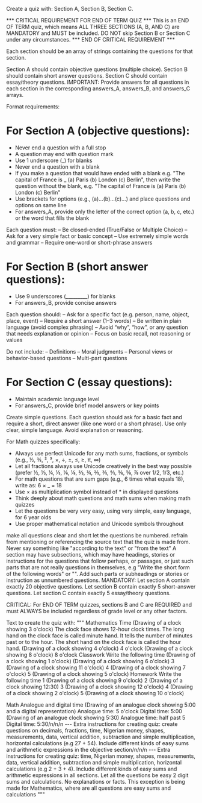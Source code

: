 

Create a quiz with:
Section A, Section B, Section C.


*** CRITICAL REQUIREMENT FOR END OF TERM QUIZ ***
This is an END OF TERM quiz, which means ALL THREE SECTIONS (A, B, AND C) are MANDATORY and MUST be included.
DO NOT skip Section B or Section C under any circumstances.
*** END OF CRITICAL REQUIREMENT ***


Each section should be an array of strings containing the questions for that section.

Section A should contain objective questions (multiple choice).
Section B should contain short answer questions.
Section C should contain essay/theory questions.
IMPORTANT: Provide answers for all questions in each section in the corresponding answers_A, answers_B, and answers_C arrays.

Format requirements:

# For Section A (objective questions):
- Never end a question with a full stop
- A question may end with question mark
- Use 1 underscore (_) for blanks
- Never end a question with a blank
- If you make a question that would have ended with a blank e.g. "The capital of France is _ (a) Paris (b) London (c) Berlin", then write the question without the blank, e.g. "The capital of France is (a) Paris (b) London (c) Berlin"
- Use brackets for options (e.g., (a)...(b)...(c)...) and place questions and options on same line
- For answers_A, provide only the letter of the correct option (a, b, c, etc.) or the word that fills the blank


Each question must:
– Be closed-ended (True/False or Multiple Choice)
– Ask for a very simple fact or basic concept
– Use extremely simple words and grammar
– Require one-word or short-phrase answers



# For Section B (short answer questions):
- Use 9 underscores (_________) for blanks
- For answers_B, provide concise answers


Each question should:
– Ask for a specific fact (e.g. person, name, object, place, event)
– Require a short answer (1–3 words)
– Be written in plain language (avoid complex phrasing)
– Avoid “why”, “how”, or any question that needs explanation or opinion
– Focus on basic recall, not reasoning or values

Do not include:
– Definitions
– Moral judgments
– Personal views or behavior-based questions
– Multi-part questions




# For Section C (essay questions):
- Maintain academic language level
- For answers_C, provide brief model answers or key points

Create simple questions. Each question should ask for a basic fact and require a short, direct answer (like one word or a short phrase). Use only clear, simple language. Avoid explanation or reasoning.



For Math quizzes specifically:
- Always use perfect Unicode for any math sums, fractions, or symbols (e.g., ½, ¾, ², ³, ×, ÷, ±, ≤, ≥, π, ∞)
- Let all fractions always use Unicode creatively in the best way possible (prefer ½, ⅓, ¼, ⅕, ⅙, ⅛, ⅔, ¾, ⅖, ⅗, ⅘, ⅚, ⅝, ⅞ over 1/2, 1/3, etc.)
- For math questions that are sum gaps (e.g., 6 times what equals 18), write as: 6 × _ = 18
- Use × as multiplication symbol instead of * in displayed questions
- Think deeply about math questions and math sums when making math quizzes
- Let the questions be very very easy, using very simple, easy language, for 6 year olds
- Use proper mathematical notation and Unicode symbols throughout


make all questions clear and short
let the questions be numbered.
refrain from mentioning or referencing the source text that the quiz is made from. Never say something like "according to the text" or "from the text"
A section may have subsections, which may have headings, stories or instructions for the questions that follow perhaps, or passages, or just such parts that are not really questions in themselves, e.g "Write the short form of the following words" or "<a story required for the questions in this section to be answered>". Add such parts or subheadings or stories or instruction as unnumbered questions.
MANDATORY: Let section A contain exactly 20 objective questions. Let section B contain exactly 5 short-answer questions. Let section C contain exactly 5 essay/theory questions.

CRITICAL: For END OF TERM quizzes, sections B and C are REQUIRED and must ALWAYS be included regardless of grade level or any other factors.

Text to create the quiz with:
  """
  Mathematics
Time
(Drawing of a clock showing 3 o'clock)
The clock face shows 12-hour clock times. The long hand on the clock face is called minute hand. It tells the number of minutes past or to the hour. The short hand on the clock face is called the hour hand.
(Drawing of a clock showing 4 o'clock)
4 o'clock
(Drawing of a clock showing 8 o'clock)
8 o'clock
Classwork
Write the following time
(Drawing of a clock showing 1 o'clock)
(Drawing of a clock showing 6 o'clock)
3 (Drawing of a clock showing 11 o'clock)
4 (Drawing of a clock showing 7 o'clock)
5 (Drawing of a clock showing 5 o'clock)
Homework
Write the following time
1 (Drawing of a clock showing 9 o'clock)
2 (Drawing of a clock showing 12:30)
3 (Drawing of a clock showing 12 o'clock)
4 (Drawing of a clock showing 2 o'clock)
5 (Drawing of a clock showing 10 o'clock)

Math
Analogue and digital time
(Drawing of an analogue clock showing 5:00 and a digital representation)
Analogue time: 5 o'clock
Digital time: 5:00
(Drawing of an analogue clock showing 5:30)
Analogue time: half past 5
Digital time: 5:30/n/n/n --- Extra instructions for creating quiz: create questions on decimals, fractions, time, Nigerian money, shapes, measurements, data, vertical addition, subtraction and simple multiplication, horizontal calculations (e.g 27 + 54). Include different kinds of easy sums and arithmetic expressions in the objective section/n/n/n --- Extra instructions for creating quiz: time, Nigerian money, shapes, measurements, data, vertical addition, subtraction and simple multiplication, horizontal calculations (e.g 2 + 3 + 4). Include different kinds of easy sums and arithmetic expressions in all sections. Let all the questions be easy 2 digit sums and calculations. No explanations or facts. This exception is being made for Mathematics, where are all questions are easy sums and calculations
 """
